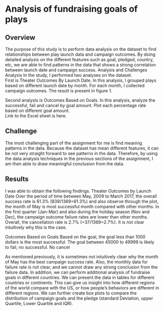 # Analysis of fundraising goals of plays



## Overview
The purpose of this study is to perform data analysis on the dataset to find relationships between play launch data and campaign outcomes.   By doing detailed analysis on the different features such as goal, pledged, country, etc, we are able to find patterns in the data that shows a strong correlation between launch date and campaign success. 
Analysis and Challenges
Analysis
In the study, I performed two analyses on the dataset.  
First is Theater Outcomes By Launch Date.  In this analysis, I grouped plays based on different launch date by month.  For each month, I collected campaign outcomes.  The result is present in figure 1.
 
Second analysis is Outcomes Based on Goals. In this analysis, analyze the successful, fail and cancel by goal amount.  Plot each percentage rate based on different goal amount.   
Link to the Excel sheet is here.
## Challenge
The most challenging part of the assignment for me is find meaning patterns in the data.  Because the dataset has mean different features, it can be not very straight forward to see patterns in the data.  Therefore, by using the data analysis techniques in the previous sections of the assignment, I am then able to draw meaningful conclusion from the data.
## Results
I was able to obtain the following findings.
Theater Outcomes by Launch Date
Over the period of time between May, 2009 to March 2017, the overall success rate is 61.3% (839/1369=61.3%) and also observe through the plot, the month of May is most successful month compared with other months. 
In the first quarter (Jan-Mar) and also during the holiday season (Nov and Dec), the campaign outcome failure rates are lower than other months.  Overall, the cancellation rate is 2.7% (=37/1369=2.7%).  It is not clear intuitively why this is the case.  

Outcomes Based on Goals
Based on the goal, the goal less than 1000 dollars is the most successful. The goal between 45000 to 49999 is likely to fail, no successful.  No cancel

As mentioned previously, it is sometimes not intuitively clear why the month of May has the best campaign success rate.  Also, the monthly data for failure rate is not clear, and we cannot draw any strong conclusion from the failure data.
In addition, we can perform additional analysis of fundraise goals in different countries.  We can present the data in tables for different countries or continents.  This can give us insight into how different regions of the world compare with the US, or how people’s behaviors are different in different regions.  We can further create box plots to compare the distribution of campaign goals and the pledge (standard Deviation, upper Quartile, Lower Quartile and IQR).
